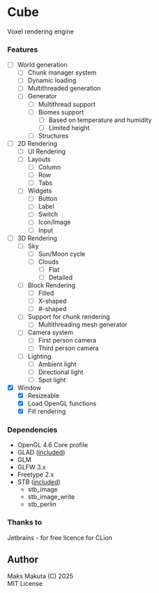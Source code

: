 # Cube

Voxel rendering engine 

### Features

- [ ] World generation
  - [ ] Chunk manager system
  - [ ] Dynamic loading
  - [ ] Multithreaded generation
  - [ ] Generator 
    - [ ] Multithread support
    - [ ] Biomes support
      - [ ] Based on temperature and humidity
      - [ ] Limited height
    - [ ] Structures
- [ ] 2D Rendering
  - [ ] UI Rendering
  - [ ] Layouts
    - [ ] Column
    - [ ] Row
    - [ ] Tabs
  - [ ] Widgets
    - [ ] Button
    - [ ] Label
    - [ ] Switch
    - [ ] Icon/Image
    - [ ] Input
- [ ] 3D Rendering
  - [ ] Sky
    - [ ] Sun/Moon cycle
    - [ ] Clouds
      - [ ] Flat
      - [ ] Detailed
  - [ ] Block Rendering
    - [ ] Filled
    - [ ] X-shaped
    - [ ] #-shaped
  - [ ] Support for chunk rendering
    - [ ] Multithreading mesh generator
  - [ ] Camera system
    - [ ] First person camera
    - [ ] Third person camera
  - [ ] Lighting
    - [ ] Ambient light
    - [ ] Directional light
    - [ ] Spot light
- [x] Window
  - [x] Resizeable
  - [x] Load OpenGL functions
  - [x] Fill rendering

### Dependencies

 - OpenGL 4.6 Core profile
 - GLAD ([included](/libs/glad))
 - GLM
 - GLFW 3.x
 - Freetype 2.x
 - STB ([included](/libs/stb))
   - stb_image
   - stb_image_write
   - stb_perlin

### Thanks to

 Jetbrains - for free licence for CLion

## Author

Maks Makuta (C) 2025  
MIT License